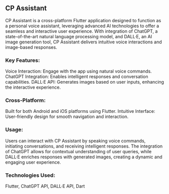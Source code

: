 ## CP Assistant

CP Assistant is a cross-platform Flutter application designed to function as a personal voice assistant, leveraging advanced AI technologies to offer a seamless and interactive user experience. With integration of ChatGPT, a state-of-the-art natural language processing model, and DALL·E, an AI image generation tool, CP Assistant delivers intuitive voice interactions and image-based responses.

### Key Features:
Voice Interaction: Engage with the app using natural voice commands.
ChatGPT Integration: Enables intelligent responses and conversation capabilities.
DALL·E API: Generates images based on user inputs, enhancing the interactive experience.

### Cross-Platform: 
Built for both Android and iOS platforms using Flutter.
Intuitive Interface: User-friendly design for smooth navigation and interaction.

### Usage:
Users can interact with CP Assistant by speaking voice commands, initiating conversations, and receiving intelligent responses. The integration of ChatGPT allows for contextual understanding of user queries, while DALL·E enriches responses with generated images, creating a dynamic and engaging user experience.

### Technologies Used:
Flutter, ChatGPT API, DALL·E API, Dart
